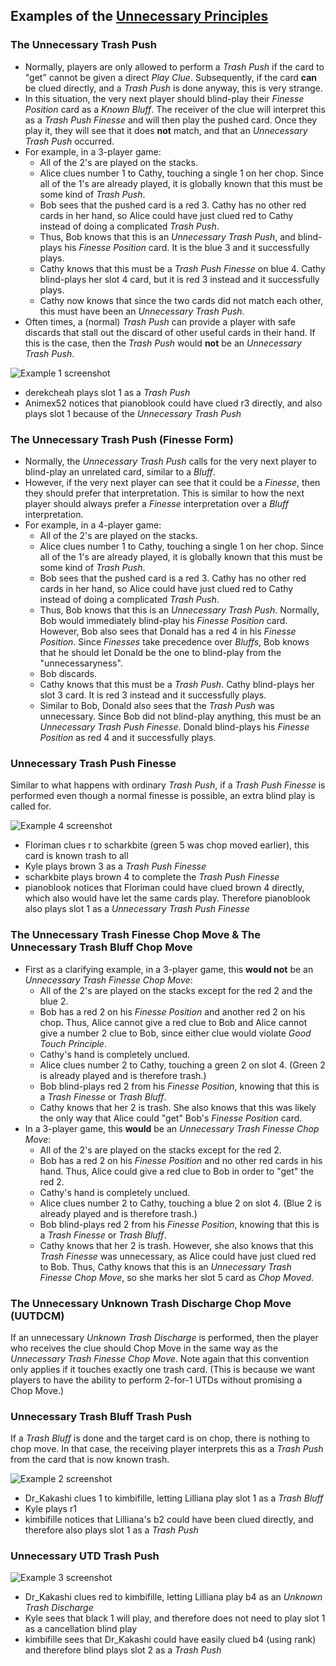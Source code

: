## Examples of the [Unnecessary Principles](../Reference.md#level-15---unnecessary-usage-of-complicated-moves)



### The Unnecessary Trash Push

* Normally, players are only allowed to perform a *Trash Push* if the card to "get" cannot be given a direct *Play Clue*. Subsequently, if the card **can** be clued directly, and a *Trash Push* is done anyway, this is very strange.
* In this situation, the very next player should blind-play their *Finesse Position* card as a *Known Bluff*. The receiver of the clue will interpret this as a *Trash Push Finesse* and will then play the pushed card. Once they play it, they will see that it does **not** match, and that an *Unnecessary Trash Push* occurred.
* For example, in a 3-player game:
  * All of the 2's are played on the stacks.
  * Alice clues number 1 to Cathy, touching a single 1 on her chop. Since all of the 1's are already played, it is globally known that this must be some kind of *Trash Push*.
  * Bob sees that the pushed card is a red 3. Cathy has no other red cards in her hand, so Alice could have just clued red to Cathy instead of doing a complicated *Trash Push*.
  * Thus, Bob knows that this is an *Unnecessary Trash Push*, and blind-plays his *Finesse Position* card. It is the blue 3 and it successfully plays.
  * Cathy knows that this must be a *Trash Push Finesse* on blue 4. Cathy blind-plays her slot 4 card, but it is red 3 instead and it successfully plays.
  * Cathy now knows that since the two cards did not match each other, this must have been an *Unnecessary Trash Push*.
* Often times, a (normal) *Trash Push* can provide a player with safe discards that stall out the discard of other useful cards in their hand. If this is the case, then the *Trash Push* would **not** be an *Unnecessary Trash Push*.


![Example 1 screenshot](../img/examples/unnecessary_principles1.png)
* derekcheah plays slot 1 as a *Trash Push*
* Animex52 notices that pianoblook could have clued r3 directly, and also plays slot 1 because of the *Unnecessary Trash Push*

### The Unnecessary Trash Push (Finesse Form)

* Normally, the *Unnecessary Trash Push* calls for the very next player to blind-play an unrelated card, similar to a *Bluff*.
* However, if the very next player can see that it could be a *Finesse*, then they should prefer that interpretation. This is similar to how the next player should always prefer a *Finesse* interpretation over a *Bluff* interpretation.
* For example, in a 4-player game:
  * All of the 2's are played on the stacks.
  * Alice clues number 1 to Cathy, touching a single 1 on her chop. Since all of the 1's are already played, it is globally known that this must be some kind of *Trash Push*.
  * Bob sees that the pushed card is a red 3. Cathy has no other red cards in her hand, so Alice could have just clued red to Cathy instead of doing a complicated *Trash Push*.
  * Thus, Bob knows that this is an *Unnecessary Trash Push*. Normally, Bob would immediately blind-play his *Finesse Position* card. However, Bob also sees that Donald has a red 4 in his *Finesse Position*. Since *Finesses* take precedence over *Bluffs*, Bob knows that he should let Donald be the one to blind-play from the "unnecessaryness".
  * Bob discards.
  * Cathy knows that this must be a *Trash Push*. Cathy blind-plays her slot 3 card. It is red 3 instead and it successfully plays.
  * Similar to Bob, Donald also sees that the *Trash Push* was unnecessary. Since Bob did not blind-play anything, this must be an *Unnecessary Trash Push Finesse*. Donald blind-plays his *Finesse Position* as red 4 and it successfully plays.


### Unnecessary Trash Push Finesse
Similar to what happens with ordinary *Trash Push*, if a *Trash Push Finesse* is performed even though a normal finesse is possible, an extra blind play is called for.

![Example 4 screenshot](../img/examples/unnecessary_principles4.png)
* Floriman clues r to scharkbite (green 5 was chop moved earlier), this card is known trash to all
* Kyle plays brown 3 as a *Trash Push Finesse*
* scharkbite plays brown 4 to complete the *Trash Push Finesse*
* pianoblook notices that Floriman could have clued brown 4 directly, which also would have let the same cards play. Therefore pianoblook also plays slot 1 as a *Unnecessary Trash Push Finesse*

### The Unnecessary Trash Finesse Chop Move & The Unnecessary Trash Bluff Chop Move

* First as a clarifying example, in a 3-player game, this **would not** be an *Unnecessary Trash Finesse Chop Move*:
  * All of the 2's are played on the stacks except for the red 2 and the blue 2.
  * Bob has a red 2 on his *Finesse Position* and another red 2 on his chop. Thus, Alice cannot give a red clue to Bob and Alice cannot give a number 2 clue to Bob, since either clue would violate *Good Touch Principle*.
  * Cathy's hand is completely unclued.
  * Alice clues number 2 to Cathy, touching a green 2 on slot 4. (Green 2 is already played and is therefore trash.)
  * Bob blind-plays red 2 from his *Finesse Position*, knowing that this is a *Trash Finesse* or *Trash Bluff*.
  * Cathy knows that her 2 is trash. She also knows that this was likely the only way that Alice could "get" Bob's *Finesse Position* card.
* In a 3-player game, this **would** be an *Unnecessary Trash Finesse Chop Move*:
  * All of the 2's are played on the stacks except for the red 2.
  * Bob has a red 2 on his *Finesse Position* and no other red cards in his hand. Thus, Alice could give a red clue to Bob in order to "get" the red 2.
  * Cathy's hand is completely unclued.
  * Alice clues number 2 to Cathy, touching a blue 2 on slot 4. (Blue 2 is already played and is therefore trash.)
  * Bob blind-plays red 2 from his *Finesse Position*, knowing that this is a *Trash Finesse* or *Trash Bluff*.
  * Cathy knows that her 2 is trash. However, she also knows that this *Trash Finesse* was unnecessary, as Alice could have just clued red to Bob. Thus, Cathy knows that this is an *Unnecessary Trash Finesse Chop Move*, so she marks her slot 5 card as *Chop Moved*.

### The Unnecessary Unknown Trash Discharge Chop Move (UUTDCM)
If an unnecessary *Unknown Trash Discharge* is performed, then the player who receives the clue should Chop Move in the same way as the *Unnecessary Trash Finesse Chop Move*.
Note again that this convention only applies if it touches exactly one trash card. (This is because we want players to have the ability to perform 2-for-1 UTDs without promising a Chop Move.)

### Unnecessary Trash Bluff Trash Push
If a *Trash Bluff* is done and the target card is on chop, there is nothing to chop move. In that case, the receiving player interprets this as a *Trash Push* from the card that is now known trash.

![Example 2 screenshot](../img/examples/unnecessary_principles2.png)
* Dr_Kakashi clues 1 to kimbifille, letting Lilliana play slot 1 as a *Trash Bluff*
* Kyle plays r1
* kimbifille notices that Lilliana's b2 could have been clued directly, and therefore also plays slot 1 as a *Trash Push*

### Unnecessary UTD Trash Push
![Example 3 screenshot](../img/examples/unnecessary_principles3.png)
* Dr_Kakashi clues red to kimbifille, letting Lilliana play b4 as an *Unknown Trash Discharge*
* Kyle sees that black 1 will play, and therefore does not need to play slot 1 as a cancellation blind play
* kimbifille sees that Dr_Kakashi could have easily clued b4 (using rank) and therefore blind plays slot 2 as a *Trash Push*

